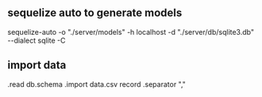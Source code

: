 ## sequelize auto to generate models
sequelize-auto -o "./server/models" -h localhost -d "./server/db/sqlite3.db" --dialect sqlite -C

## import data
.read db.schema
.import data.csv record
.separator ","
